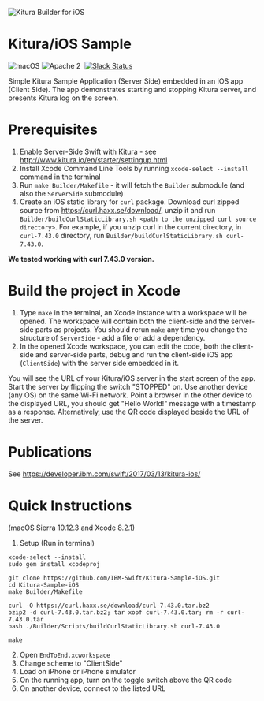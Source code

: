![Kitura Builder for iOS](https://raw.githubusercontent.com/IBM-Swift/Kitura-Builder-iOS/master/Documentation/KituraIOS.jpg)

# Kitura/iOS Sample

![macOS](https://img.shields.io/badge/os-macOS-green.svg?style=flat)
![Apache 2](https://img.shields.io/badge/license-Apache2-blue.svg?style=flat)
&nbsp;[![Slack Status](http://swift-at-ibm-slack.mybluemix.net/badge.svg)](http://swift-at-ibm-slack.mybluemix.net/)

Simple Kitura Sample Application (Server Side) embedded in an iOS app (Client Side).
The app demonstrates starting and stopping Kitura server, and presents Kitura log on the screen.

# Prerequisites
1. Enable Server-Side Swift with Kitura - see http://www.kitura.io/en/starter/settingup.html
2. Install Xcode Command Line Tools by running `xcode-select --install` command in the terminal
3. Run `make Builder/Makefile` - it will fetch the `Builder` submodule (and also the `ServerSide` submodule)
4. Create an iOS static library for `curl` package. Download curl zipped source from https://curl.haxx.se/download/, unzip it and run `Builder/buildCurlStaticLibrary.sh <path to the unzipped curl source directory>`. For example, if you unzip curl in the current directory, in `curl-7.43.0` directory, run `Builder/buildCurlStaticLibrary.sh curl-7.43.0`.

**We tested working with curl 7.43.0 version.**

# Build the project in Xcode
1. Type `make` in the terminal, an Xcode instance with a workspace will be opened. The workspace will contain both the client-side and the server-side parts as projects.
You should rerun `make` any time you change the structure of `ServerSide`  - add a file or add a dependency.
2. In the opened Xcode workspace, you can edit the code, both the client-side and server-side parts, debug and run the client-side iOS app (`ClientSide`) with the server side embedded in it.

You will see the URL of your Kitura/iOS server in the start screen of the app. Start the server by flipping the switch "STOPPED" on. Use another device (any OS) on the same Wi-Fi network. Point a browser in the other device to the displayed URL, you should get "Hello World!" message with a timestamp as a response. Alternatively, use the QR code displayed beside the URL of the server.

# Publications
See https://developer.ibm.com/swift/2017/03/13/kitura-ios/

# Quick Instructions
(macOS Sierra 10.12.3 and Xcode 8.2.1)

1. Setup (Run in terminal)
```
xcode-select --install
sudo gem install xcodeproj

git clone https://github.com/IBM-Swift/Kitura-Sample-iOS.git
cd Kitura-Sample-iOS
make Builder/Makefile

curl -O https://curl.haxx.se/download/curl-7.43.0.tar.bz2
bzip2 -d curl-7.43.0.tar.bz2; tar xopf curl-7.43.0.tar; rm -r curl-7.43.0.tar
bash ./Builder/Scripts/buildCurlStaticLibrary.sh curl-7.43.0

make
```
2. Open `EndToEnd.xcworkspace`
3. Change scheme to "ClientSide"
4. Load on iPhone or iPhone simulator
5. On the running app, turn on the toggle switch above the QR code
6. On another device, connect to the listed URL
